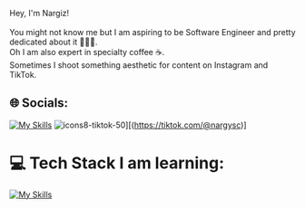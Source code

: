 
Hey, I'm Nargiz!<br><br>You might not know me but I am aspiring to be Software Engineer and pretty dedicated about it 👩🏻‍💻. <br>Oh I am also expert in specialty coffee ☕️.<br>Sometimes I shoot something aesthetic for content on Instagram and TikTok.


## 🌐 Socials:
[![My Skills](https://skillicons.dev/icons?i=instagram)](https://instagram.com/nrgzlife) 
![icons8-tiktok-50](https://github.com/nargysc/nargysc/assets/32126532/1995ac9f-6545-448a-acec-2389c9efa7fch)][(https://tiktok.com/@nargysc)]

# 💻 Tech Stack I am learning:
[![My Skills](https://skillicons.dev/icons?i=js,html,css,react,tailwind,nodejs,npm,yarn,mongodb,figma,bootstrap)](https://skillicons.dev)

